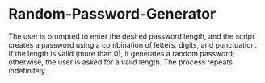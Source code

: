 # Random-Password-Generator
The user is prompted to enter the desired password length, and the script creates a password using a combination of letters, digits, and punctuation. If the length is valid (more than 0), it generates a random password; otherwise, the user is asked for a valid length. The process repeats indefinitely.
